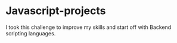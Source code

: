 # Javascript-projects
I took this challenge to improve my skills and start off with Backend scripting languages.
